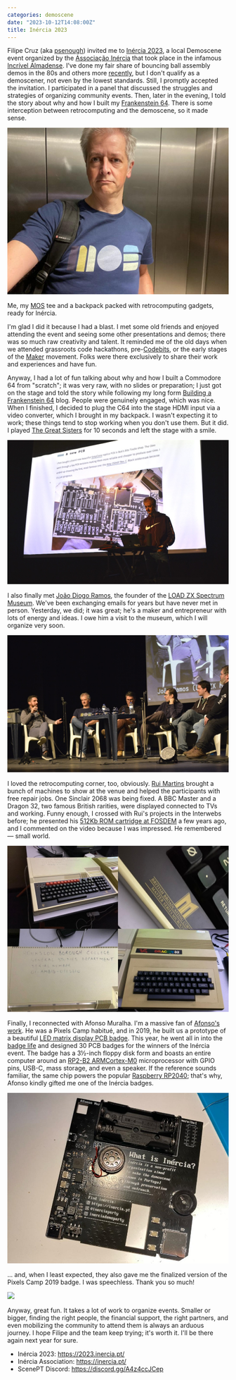 ```yaml
---
categories: demoscene
date: "2023-10-12T14:08:00Z"
title: Inércia 2023
---
```


Filipe Cruz (aka [psenough](https://www.patreon.com/psenough)) invited me to [Inércia 2023](https://2023.inercia.pt/), a local Demoscene event organized by the [Associação Inércia](https://inercia.pt/) that took place in the infamous [Incrível Almadense](https://incrivelalmadense.pt/). I've done my fair share of bouncing ball assembly demos in the 80s and others more [recently](https://github.com/celso/c64), but I don't qualify as a demoscener, not even by the lowest standards. Still, I promptly accepted the invitation. I participated in a panel that discussed the struggles and strategies of organizing community events. Then, later in the evening, I told the story about why and how I built my [Frankenstein 64](https://celso.io/posts/2022/12/28/c64-from-scratch/). There is some interception between retrocomputing and the demoscene, so it made sense.

![](/assets/inercia1.jpg)

Me, my [MOS](https://en.wikipedia.org/wiki/MOS_Technology) tee and a backpack packed with retrocomputing gadgets, ready for Inércia.

I'm glad I did it because I had a blast. I met some old friends and enjoyed attending the event and seeing some other presentations and demos; there was so much raw creativity and talent. It reminded me of the old days when we attended grassroots code hackathons, pre-[Codebits](https://en.wikipedia.org/wiki/SAPO_Codebits), or the early stages of the [Maker](https://web.archive.org/web/20150925091509/http://makerfairelisbon.com/en/2015/workshops.html#gsc.tab=0) movement. Folks were there exclusively to share their work and experiences and have fun.

Anyway, I had a lot of fun talking about why and how I built a Commodore 64 from "scratch"; it was very raw, with no slides or preparation; I just got on the stage and told the story while following my long form [Building a Frankenstein 64](https://celso.io/posts/2022/12/28/c64-from-scratch/) blog. People were genuinely engaged, which was nice. When I finished, I decided to plug the C64 into the stage HDMI input via a video converter, which I brought in my backpack. I wasn't expecting it to work; these things tend to stop working when you don't use them. But it did. I played [The Great Sisters](https://www.youtube.com/watch?v=QL3fje5WRrY) for 10 seconds and left the stage with a smile.

![](/assets/inercia2.jpg)

I also finally met [João Diogo Ramos](https://www.youtube.com/watch?v=Sz82gEFWt3w), the founder of the [LOAD ZX Spectrum Museum](https://loadzx.com/). We've been exchanging emails for years but have never met in person. Yesterday, we did; it was great; he's a maker and entrepreneur with lots of energy and ideas. I owe him a visit to the museum, which I will organize very soon.

![](/assets/inercia3.jpg)

I loved the retrocomputing corner, too, obviously. [Rui Martins](https://www.youtube.com/watch?v=D2G-3x1e2Cc) brought a bunch of machines to show at the venue and helped the participants with free repair jobs. One Sinclair 2068 was being fixed. A BBC Master and a Dragon 32, two famous British rarities, were displayed connected to TVs and working. Funny enough, I crossed with Rui's projects in the Interwebs before; he presented his [512Kb ROM cartridge at FOSDEM](https://www.youtube.com/watch?v=_SibY93sX0I) a few years ago, and I commented on the video because I was impressed. He remembered — small world.

![](/assets/inercia4.jpg)

Finally, I reconnected with Afonso Muralha. I'm a massive fan of [Afonso's work](https://github.com/afonsus1997?tab=repositories). He was a Pixels Camp habitué, and in 2019, he built us a prototype of a beautiful [LED matrix display PCB badge](https://github.com/afonsus1997/Pixels-Camp-PCB-Badge). This year, he went all in into the [badge life](https://hackaday.com/tag/badgelife/) and designed 30 PCB badges for the winners of the Inércia event. The badge has a 3½-inch floppy disk form and boasts an entire computer around an [RP2-B2 ARMCortex-M0](https://eu.mouser.com/new/raspberry-pi/raspberry-pi-rp2040-chip/#Bullet-1) microprocessor with GPIO pins, USB-C, mass storage, and even a speaker. If the reference sounds familiar, the same chip powers the popular [Raspberry RP2040](https://www.raspberrypi.com/products/rp2040/); that's why, Afonso kindly gifted me one of the Inércia badges.

![](/assets/inercia5.jpg)

... and, when I least expected, they also gave me the finalized version of the Pixels Camp 2019 badge. I was speechless. Thank you so much!

![](/assets/inercia6.gif)

Anyway, great fun. It takes a lot of work to organize events. Smaller or bigger, finding the right people, the financial support, the right partners, and even mobilizing the community to attend them is always an arduous journey. I hope Filipe and the team keep trying; it's worth it. I'll be there again next year for sure.

* Inércia 2023: https://2023.inercia.pt/
* Inércia Association: https://inercia.pt/
* ScenePT Discord: https://discord.gg/A4z4ccJCep

